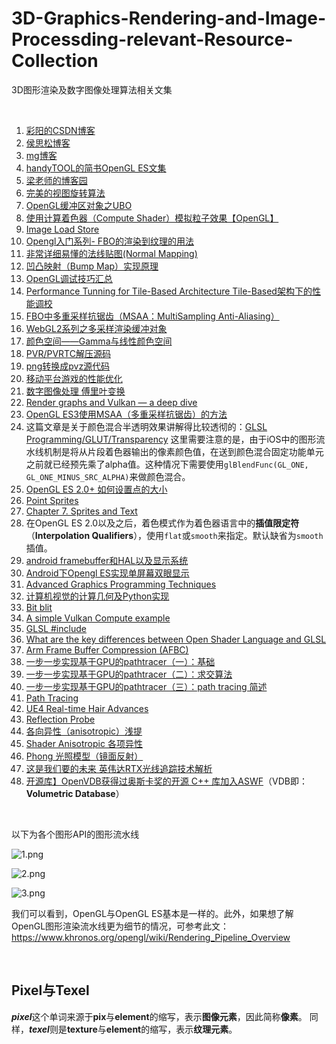 # 3D-Graphics-Rendering-and-Image-Processding-relevant-Resource-Collection
3D图形渲染及数字图像处理算法相关文集

<br />

1. [彩阳的CSDN博客](http://blog.csdn.net/jiangcaiyang123/article/category/1246122)
1. [侯思松博客](http://blog.csdn.net/housisong)
1. [mg博客](https://www.cnblogs.com/minggoddess/)
1. [handyTOOL的简书OpenGL ES文集](https://www.jianshu.com/nb/11846847)
1. [梁老师的博客园](https://www.cnblogs.com/len3d/)
1. [完美的视图旋转算法](https://www.cnblogs.com/len3d/p/5530401.html)
1. [OpenGL缓冲区对象之UBO](https://blog.csdn.net/csxiaoshui/article/details/32101977)
1. [使用计算着色器（Compute Shader）模拟粒子效果【OpenGL】](https://blog.csdn.net/panda1234lee/article/details/70521910)
1. [Image Load Store](https://www.khronos.org/opengl/wiki/Image_Load_Store)
1. [Opengl入门系列- FBO的渲染到纹理的用法](https://blog.csdn.net/zangle260/article/details/40430929)
1. [非常详细易懂的法线贴图(Normal Mapping)](https://blog.csdn.net/qq_26900671/article/details/79048727)
1. [凹凸映射（Bump Map）实现原理](https://blog.csdn.net/archielau/article/details/9124341)
1. [OpenGL调试技巧汇总](https://blog.csdn.net/zjz520yy/article/details/83034140)
1. [Performance Tunning for Tile-Based Architecture Tile-Based架构下的性能调校](http://www.cnblogs.com/gameknife/p/3515714.html)
1. [FBO中多重采样抗锯齿（MSAA：MultiSampling Anti-Aliasing）](http://blog.csdn.net/pizi0475/article/details/7932915)
1. [WebGL2系列之多采样渲染缓冲对象](https://blog.csdn.net/netcy/article/details/95948811)
1. [颜色空间——Gamma与线性颜色空间](https://www.cnblogs.com/guanzz/p/7416821.html)
1. [PVR/PVRTC解压源码](https://github.com/Volcore/quickpvr)
1. [png转换成pvz源代码](https://github.com/cjhanson/PNGPOTimizer/tree/CCZ)
1. [移动平台游戏的性能优化](http://www.csdn.net/article/2015-05-27/2824785)
1. [数字图像处理 傅里叶变换](http://blog.csdn.net/zkp0601/article/details/41295283)
1. [Render graphs and Vulkan — a deep dive](http://themaister.net/blog/2017/08/15/render-graphs-and-vulkan-a-deep-dive/)
1. [OpenGL ES3使用MSAA（多重采样抗锯齿）的方法](https://www.cnblogs.com/zenny-chen/p/5058575.html)
1. 这篇文章是关于颜色混合半透明效果讲解得比较透彻的：[GLSL Programming/GLUT/Transparency](https://en.wikibooks.org/wiki/GLSL_Programming/GLUT/Transparency)
这里需要注意的是，由于iOS中的图形流水线机制是将从片段着色器输出的像素颜色值，在送到颜色混合固定功能单元之前就已经预先乘了alpha值。这种情况下需要使用`glBlendFunc(GL_ONE, GL_ONE_MINUS_SRC_ALPHA)`来做颜色混合。
1. [OpenGL ES 2.0+ 如何设置点的大小](https://gamedev.stackexchange.com/questions/11095/opengl-es-2-0-point-sprites-size)
1.  [Point Sprites](http://www.informit.com/articles/article.aspx?p=770639&seqNum=7)
1. [Chapter 7. Sprites and Text](https://www.oreilly.com/library/view/iphone-3d-programming/9781449388133/ch07.html)
1. 在OpenGL ES 2.0以及之后，着色模式作为着色器语言中的**插值限定符**（**Interpolation Qualifiers**），使用`flat`或`smooth`来指定。默认缺省为`smooth`插值。
1. [android framebuffer和HAL以及显示系统](https://blog.csdn.net/wanglongwang201209/article/details/12616197)
1. [Android下Opengl ES实现单屏幕双眼显示](https://blog.csdn.net/u011371324/article/details/68946779)
1. [Advanced Graphics Programming Techniques](https://www.opengl.org/archives/resources/code/samples/sig99/advanced99/notes/notes.html)
1. [计算机视觉的计算几何及Python实现](https://www.toutiao.com/a6637430623361303053)
1. [Bit blit](https://en.wikipedia.org/wiki/Bit_blit)
1. [A simple Vulkan Compute example](http://www.duskborn.com/posts/a-simple-vulkan-compute-example/)
1. [GLSL \#include](https://www.gamedev.net/forums/topic/316061-glsl-include/)
1. [What are the key differences between Open Shader Language and GLSL](https://stackoverflow.com/questions/46093694/what-are-the-key-differences-between-open-shader-language-and-glsl)
1. [Arm Frame Buffer Compression (AFBC)](https://developer.arm.com/architectures/media-architectures/afbc)
1. [一步一步实现基于GPU的pathtracer（一）：基础](https://www.cnblogs.com/time-flow1024/p/6943508.html)
1. [一步一步实现基于GPU的pathtracer（二）：求交算法](https://www.cnblogs.com/time-flow1024/p/6944203.html)
1. [一步一步实现基于GPU的pathtracer（三）：path tracing 简述](https://www.cnblogs.com/time-flow1024/p/9974702.html)
1. [Path Tracing](https://www.jianshu.com/p/428317cd522a)
1. [UE4 Real-time Hair Advances](https://www.fxguide.com/fxfeatured/ue4-real-time-hair-advances/)
1. [Reflection Probe](https://www.jianshu.com/p/585dd805c137)
1. [各向异性（anisotropic）浅提](https://blog.csdn.net/YuYunTan/article/details/84348037)
1. [Shader Anisotropic 各项异性](https://blog.csdn.net/baidu_16312167/article/details/75527961)
1. [Phong 光照模型（镜面反射）](https://www.cnblogs.com/jqm304775992/p/4890634.html)
1. [这是我们要的未来 英伟达RTX光线追踪技术解析](https://www.toutiao.com/i6768787614779572743/)
1. [开源库】OpenVDB获得过奥斯卡奖的开源 C++ 库加入ASWF](https://www.cgspread.com/9867.html)（VDB即：**Volumetric Database**）

<br />

以下为各个图形API的图形流水线

![1.png](https://github.com/zenny-chen/3D-Graphics-Rendering-and-Image-Processding-relevant-Resource-Collection/blob/master/1.png)

![2.png](https://github.com/zenny-chen/3D-Graphics-Rendering-and-Image-Processding-relevant-Resource-Collection/blob/master/2.png)

![3.png](https://github.com/zenny-chen/3D-Graphics-Rendering-and-Image-Processding-relevant-Resource-Collection/blob/master/3.png)

我们可以看到，OpenGL与OpenGL ES基本是一样的。此外，如果想了解OpenGL图形渲染流水线更为细节的情况，可参考此文：https://www.khronos.org/opengl/wiki/Rendering_Pipeline_Overview

<br />

## Pixel与Texel

***pixel***这个单词来源于**pix**与**element**的缩写，表示**图像元素**，因此简称**像素**。
同样，***texel***则是**texture**与**element**的缩写，表示**纹理元素**。



